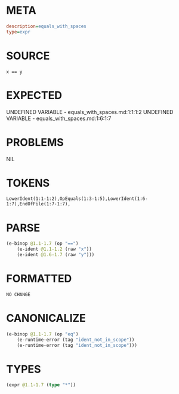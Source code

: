 # META
~~~ini
description=equals_with_spaces
type=expr
~~~
# SOURCE
~~~roc
x == y
~~~
# EXPECTED
UNDEFINED VARIABLE - equals_with_spaces.md:1:1:1:2
UNDEFINED VARIABLE - equals_with_spaces.md:1:6:1:7
# PROBLEMS
NIL
# TOKENS
~~~zig
LowerIdent(1:1-1:2),OpEquals(1:3-1:5),LowerIdent(1:6-1:7),EndOfFile(1:7-1:7),
~~~
# PARSE
~~~clojure
(e-binop @1.1-1.7 (op "==")
	(e-ident @1.1-1.2 (raw "x"))
	(e-ident @1.6-1.7 (raw "y")))
~~~
# FORMATTED
~~~roc
NO CHANGE
~~~
# CANONICALIZE
~~~clojure
(e-binop @1.1-1.7 (op "eq")
	(e-runtime-error (tag "ident_not_in_scope"))
	(e-runtime-error (tag "ident_not_in_scope")))
~~~
# TYPES
~~~clojure
(expr @1.1-1.7 (type "*"))
~~~
